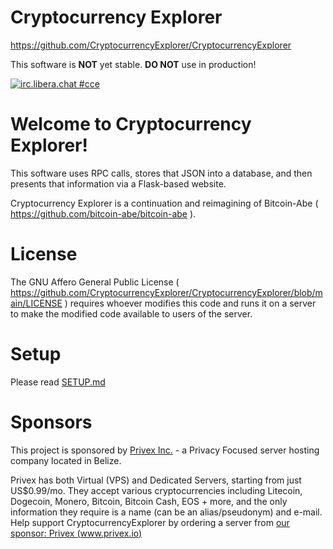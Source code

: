 Cryptocurrency Explorer
==========
https://github.com/CryptocurrencyExplorer/CryptocurrencyExplorer

This software is **NOT** yet stable. **DO NOT** use in production!

[![irc.libera.chat #cce](https://img.shields.io/badge/irc-libera.chat_cce_(click)-brightgreen.svg)](https://web.libera.chat/?channel=#cce)

Welcome to Cryptocurrency Explorer!
==========
This software uses RPC calls, stores that JSON into a database,
and then presents that information via a Flask-based website.

Cryptocurrency Explorer is a continuation and reimagining of Bitcoin-Abe
( https://github.com/bitcoin-abe/bitcoin-abe ).


License
==========
The GNU Affero General Public License
( https://github.com/CryptocurrencyExplorer/CryptocurrencyExplorer/blob/main/LICENSE )
requires whoever modifies this code and runs it on a server to make the
modified code available to users of the server.


Setup
==========
Please read [SETUP.md](SETUP.md)


Sponsors
==========

This project is sponsored by [Privex Inc.](https://www.privex.io) - a Privacy Focused server hosting company located in Belize.

Privex has both Virtual (VPS) and Dedicated Servers, starting from just US$0.99/mo.
They accept various cryptocurrencies including Litecoin, Dogecoin, Monero, Bitcoin, Bitcoin Cash, EOS + more, and the only information they require is a name (can be an alias/pseudonym) and e-mail.
Help support CryptocurrencyExplorer by ordering a server from [our sponsor: Privex (www.privex.io)](https://www.privex.io)

